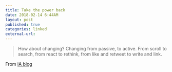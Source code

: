 ```yaml
---
title: Take the power back
date: 2018-02-14 6:44AM
layout: post
published: true
categories: linked
external-url: 
---
```


> How about changing? Changing from passive, to active. From scroll to search, from react to rethink, from like and retweet to write and link.

From [iA blog](https://ia.net/topics/take-the-power-back/)